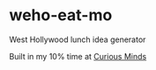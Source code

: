 weho-eat-mo
===========

West Hollywood lunch idea generator

Built in my 10% time at [Curious Minds](http://www.curiousminds.com)
